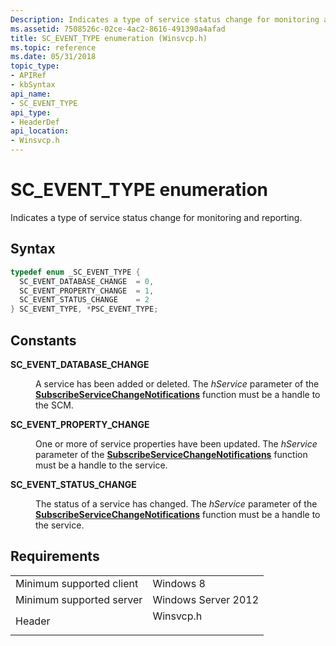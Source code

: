 ```yaml
---
Description: Indicates a type of service status change for monitoring and reporting.
ms.assetid: 7508526c-02ce-4ac2-8616-491390a4afad
title: SC_EVENT_TYPE enumeration (Winsvcp.h)
ms.topic: reference
ms.date: 05/31/2018
topic_type: 
- APIRef
- kbSyntax
api_name: 
- SC_EVENT_TYPE
api_type: 
- HeaderDef
api_location: 
- Winsvcp.h
---
```


# SC\_EVENT\_TYPE enumeration

Indicates a type of service status change for monitoring and reporting.

## Syntax


```C++
typedef enum _SC_EVENT_TYPE { 
  SC_EVENT_DATABASE_CHANGE  = 0,
  SC_EVENT_PROPERTY_CHANGE  = 1,
  SC_EVENT_STATUS_CHANGE    = 2
} SC_EVENT_TYPE, *PSC_EVENT_TYPE;
```



## Constants

<dl> <dt>

<span id="SC_EVENT_DATABASE_CHANGE"></span><span id="sc_event_database_change"></span>**SC\_EVENT\_DATABASE\_CHANGE**
</dt> <dd>

A service has been added or deleted. The *hService* parameter of the [**SubscribeServiceChangeNotifications**](subscribeservicechangenotifications.md) function must be a handle to the SCM.

</dd> <dt>

<span id="SC_EVENT_PROPERTY_CHANGE"></span><span id="sc_event_property_change"></span>**SC\_EVENT\_PROPERTY\_CHANGE**
</dt> <dd>

One or more of service properties have been updated. The *hService* parameter of the [**SubscribeServiceChangeNotifications**](subscribeservicechangenotifications.md) function must be a handle to the service.

</dd> <dt>

<span id="SC_EVENT_STATUS_CHANGE"></span><span id="sc_event_status_change"></span>**SC\_EVENT\_STATUS\_CHANGE**
</dt> <dd>

The status of a service has changed. The *hService* parameter of the [**SubscribeServiceChangeNotifications**](subscribeservicechangenotifications.md) function must be a handle to the service.

</dd> </dl>

## Requirements



|                                     |                                                                                      |
|-------------------------------------|--------------------------------------------------------------------------------------|
| Minimum supported client<br/> | Windows 8<br/>                                                                 |
| Minimum supported server<br/> | Windows Server 2012<br/>                                                       |
| Header<br/>                   | <dl> <dt>Winsvcp.h</dt> </dl> |



 

 




